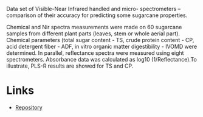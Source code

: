 Data set of Visible-Near Infrared handled and micro- spectrometers – comparison of their accuracy for 
predicting some sugarcane properties.

Chemical and Nir spectra measurements were made on 60 sugarcane samples from different plant parts (leaves, 
stem or whole aerial part). Chemical parameters (total sugar content - TS, crude protein content - CP, 
acid detergent fiber - ADF, in vitro organic matter digestibility - IVOMD were determined. In parallel, 
reflectance spectra were measured using eight spectrometers. Absorbance data was calculated as log10 
(1/Reflectance).To illustrate, PLS-R results are showed for TS and CP.


# Links

* [Repository](https://github.com/spectral-datasets/sugarcane)
